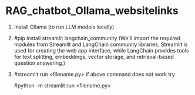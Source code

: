 # RAG_chatbot_Ollama_websitelinks

1. Install Ollama (to run LLM models locally)

2. #pip install streamlit langchain_community
(We'll import the required modules from Streamlit and LangChain community libraries. Streamlit is used for creating the web app interface, while LangChain provides tools for text splitting, embeddings, vector storage, and retrieval-based question answering.)

3. #streamlit run <filename.py> 
if above command does not work try 

   #python -m streamlit run <filename.py>

